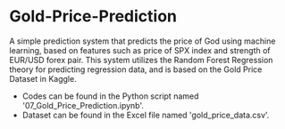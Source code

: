 # Gold-Price-Prediction
A simple prediction system that predicts the price of God using machine learning, based on features such as price of SPX index and strength of EUR/USD forex pair. This system utilizes the Random Forest Regression theory for predicting regression data, and is based on the Gold Price Dataset in Kaggle. 
- Codes can be found in the Python script named '07_Gold_Price_Prediction.ipynb'.
- Dataset can be found in the Excel file named 'gold_price_data.csv'.

